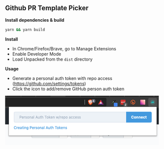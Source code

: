 ## Github PR Template Picker

**Install dependencies & build**

```bash
yarn && yarn build
```

**Install**

- In Chrome/Firefox/Brave, go to Manage Extensions
- Enable Developer Mode
- Load Unpacked from the `dist` directory

**Usage**

- Generate a personal auth token with repo access (https://github.com/settings/tokens)
- Click the icon to add/remove GitHub person auth token

![Enter GitHub Token](enter-token.png)
